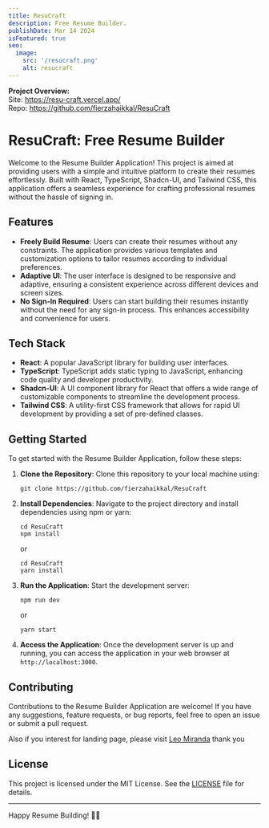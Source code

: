```yaml
---
title: ResuCraft
description: Free Resume Builder.
publishDate: Mar 14 2024
isFeatured: true
seo:
  image:
    src: '/resucraft.png'
    alt: resucraft
---
```


**Project Overview:**  
Site: https://resu-craft.vercel.app/  
Repo: https://github.com/fierzahaikkal/ResuCraft
  
# ResuCraft: Free Resume Builder

Welcome to the Resume Builder Application! This project is aimed at providing users with a simple and intuitive platform to create their resumes effortlessly. Built with React, TypeScript, Shadcn-UI, and Tailwind CSS, this application offers a seamless experience for crafting professional resumes without the hassle of signing in.

## Features

- **Freely Build Resume**: Users can create their resumes without any constraints. The application provides various templates and customization options to tailor resumes according to individual preferences.
- **Adaptive UI**: The user interface is designed to be responsive and adaptive, ensuring a consistent experience across different devices and screen sizes.
- **No Sign-In Required**: Users can start building their resumes instantly without the need for any sign-in process. This enhances accessibility and convenience for users.

## Tech Stack

- **React**: A popular JavaScript library for building user interfaces.
- **TypeScript**: TypeScript adds static typing to JavaScript, enhancing code quality and developer productivity.
- **Shadcn-UI**: A UI component library for React that offers a wide range of customizable components to streamline the development process.
- **Tailwind CSS**: A utility-first CSS framework that allows for rapid UI development by providing a set of pre-defined classes.

## Getting Started

To get started with the Resume Builder Application, follow these steps:

1. **Clone the Repository**: Clone this repository to your local machine using:

   ```
   git clone https://github.com/fierzahaikkal/ResuCraft
   ```

2. **Install Dependencies**: Navigate to the project directory and install dependencies using npm or yarn:

   ```
   cd ResuCraft
   npm install
   ```

   or

   ```
   cd ResuCraft
   yarn install
   ```

3. **Run the Application**: Start the development server:

   ```
   npm run dev
   ```

   or

   ```
   yarn start
   ```

4. **Access the Application**: Once the development server is up and running, you can access the application in your web browser at `http://localhost:3000`.

## Contributing

Contributions to the Resume Builder Application are welcome! If you have any suggestions, feature requests, or bug reports, feel free to open an issue or submit a pull request.

Also if you interest for landing page, please visit [Leo Miranda](https://github.com/leoMirandaa) thank you

## License

This project is licensed under the MIT License. See the [LICENSE](LICENSE) file for details.

---

Happy Resume Building! 🚀📄